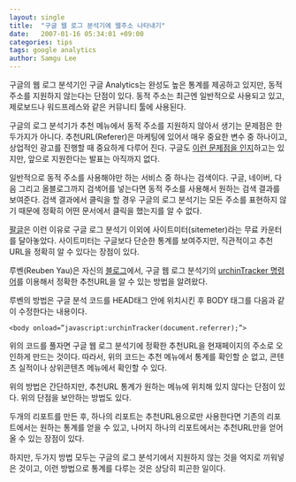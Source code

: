 ```yaml
---
layout: single
title:  "구글 웹 로그 분석기에 웹주소 나타내기"
date:   2007-01-16 05:34:01 +09:00
categories: tips
tags: google analytics
author: Samgu Lee
---
```

구글의 웹 로그 분석기인 구글 Analytics는 완성도 높은 통계를 제공하고 있지만, 동적 주소를 지원하지 않는다는 단점이 있다. 동적 주소는 최근엔 일반적으로 사용되고 있고, 제로보드나 워드프레스와 같은 커뮤니티 툴에 사용된다.

구글의 로그 분석기가 추천 메뉴에서 동적 주소를 지원하지 않아서 생기는 문제점은 한두가지가 아니다. 추천URL(Referer)은 마케팅에 있어서 매우 중요한 변수 중 하나이고, 상업적인 광고를 진행할 때 중요하게 다루어 진다. 구글도 [이런 문제점을 인지](http://analytics.blogspot.com/2006/11/tip-cross-segment-for-bloggers_12.html)하고는 있지만, 앞으로 지원한다는 발표는 아직까지 없다.

일반적으로 동적 주소를 사용해야만 하는 서비스 중 하나는 검색이다. 구글, 네이버, 다음 그리고 올블로그까지 검색어를 넣는다면 동적 주소를 사용해서 원하는 검색 결과를 보여준다. 검색 결과에서 클릭을 할 경우 구글의 로그 분석기는 모든 주소를 표현하지 않기 때문에 정확히 어떤 문서에서 클릭을 했는지를 알 수 없다.

[팔글](https://www.palgle.com)은 이런 이유로 구글 로그 분석기 이외에 사이트미터(sitemeter)라는 무료 카운터를 달아놓았다. 사이트미터는 구글보다 단순한 통계를 보여주지만, 직관적이고 추천URL을 정확히 알 수 있다는 장점이 있다.

루벤(Reuben Yau)은 자신의 [블로그](http://www.reubenyau.com/google-analytics-hack-obtaining-full-referring-url/)에서, 구글 웹 로그 분석기의 [urchinTracker 명령어](http://www.google.com/support/analytics/bin/answer.py?answer=27229)를 이용해서 정확한 추천URL을 알 수 있는 방법을 알려왔다.

루벤의 방법은 구글 분석 코드를 HEAD태그 안에 위치시킨 후 BODY 태그를 다음과 같이 수정한다는 내용이다.

```htl
<body onload=”javascript:urchinTracker(document.referrer);”>
```

위의 코드를 풀자면 구글 웹 로그 분석기에 정확한 추천URL을 현재페이지의 주소로 오인하게 만드는 것이다. 따라서, 위의 코드는 추천 메뉴에서 통계를 확인할 순 없고, 콘텐츠 실적이나 상위콘텐츠 메뉴에서 확인할 수 있다.

위의 방법은 간단하지만, 추천URL 통계가 원하는 메뉴에 위치해 있지 않다는 단점이 있다. 위의 단점을 보안하는 방법도 있다.

두개의 리포트를 만든 후, 하나의 리포트는 추천URL용으로만 사용한다면 기존의 리포트에서는 원하는 통계를 얻을 수 있고, 나머지 하나의 리포트에서는 추천URL만을 얻어 올 수 있는 장점이 있다.

하지만, 두가지 방법 모두는 구글의 로그 분석기에서 지원하지 않는 것을 억지로 끼워넣은 것이고, 이런 방법으로 통계를 다루는 것은 상당히 피곤한 일이다.
